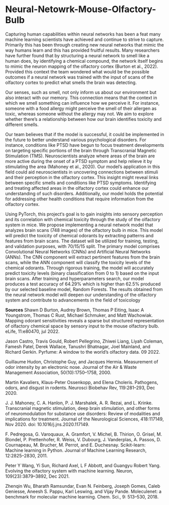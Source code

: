 # Neural-Netowrk-Mouse-Olfactory-Bulb

Capturing human capabilities within neural networks has been a feat many machine learning scientists have achieved and continue to strive to capture. Primarily this has been through creating new neural networks
that mimic the way humans learn and this has provided fruitful results. Many researchers have further found that by structuring a neural network to smell like a human does, by identifying a chemical compound, the network
itself begins to mimic the neuron mapping of the olfactory cortex (Burton et al., 2022). Provided this context the team wondered what would be the possible outcomes if a neural network was
trained with the input of scans of the olfactory cortex to predict what smells the brain was detecting.

Our senses, such as smell, not only inform us about our environment but also interact with our memory.
This connection means that the context in which we smell something can influence how we perceive it. For instance, someone with a food allergy might perceive the smell of their allergen as toxic, whereas someone 
without the allergy may not. We aim to explore whether there’s a relationship between how our brain identifies toxicity and different smells.


Our team believes that if the model is successful, it could be implemented in the future to better understand various psychological disorders. For instance, conditions like PTSD have begun to focus treatment
developments on targeting specific portions of the brain through Transcranial Magnetic Stimulation (TMS). Neuroscientists analyze where areas of the brain are more active during the onset of a PTSD symptom and
help relieve it by stimulating the area (Mahoney et al., 2020). Our model’s application in this field could aid neuroscientists in uncovering connections between stimuli and their perception in the olfactory cortex.
This insight might reveal links between specific smells and conditions like PTSD symptoms. Identifying and treating affected areas in the olfactory cortex could enhance our understanding of such disorders. 
Additionally, our model holds the potential for addressing other health conditions that require information from the olfactory cortex.

Using PyTorch, this project‘s goal is to gain insights into sensory perception and its correlation with chemical toxicity through the study of the olfactory system in mice. We propose implementing a neural network model that analyzes brain scans
(748 images) of the olfactory bulb in mice. This model will predict the toxicity of chemical odorants by extracting patterns and features from brain scans. The dataset will be utilized
for training, testing, and validation purposes, with 70/15/15 split. The primary model comprises Convolutional Neural Networks (CNNs) and Artificial Neural Networks (ANNs).
The CNN component will extract pertinent features from the brain scans, while the ANN component will classify the toxicity levels of the chemical odorants. Through rigorous
training, the model will accurately predict toxicity levels (binary classification from 0 to 1) based on the input brain scans. After training and hyperparameters search, our model
produces a test accuracy of 64.29% which is higher than 62.5% produced by our selected baseline model, Random Forests. The results obtained from the neural network model will
deepen our understanding of the olfactory system and contribute to advancements in the field of toxicology


**Sources**
Shawn D Burton, Audrey Brown, Thomas P Eiting, Isaac A Youngstrom, Thomas C Rust, Michael Schmuker, and Matt Wachowiak. 
Mapping odorant sensitivities reveals a sparse but structured representation of olfactory chemical space by sensory input to the mouse olfactory bulb. 
eLife, 11:e80470, jul 2022.

Jason Castro, Travis Gould, Robert Pellegrino, Zhiwei Liang, Liyah Coleman, Famesh Patel, Derek Wallace,
Tanushri Bhatnagar, Joel Mainland, and Richard Gerkin. Pyrfume: A window to the world’s olfactory
data. 09 2022.

Guillaume Hudon, Christophe Guy, and Jacques Hermia. Measurement of odor intensity by an electronic
nose. Journal of the Air & Waste Management Association, 50(10):1750–1758, 2000.

Martin Kavaliers, Klaus-Peter Ossenkopp, and Elena Choleris. Pathogens, odors, and disgust in rodents.
Neurosci Biobehav Rev, 119:281–293, Dec 2020.

J. J. Mahoney, C. A. Hanlon, P. J. Marshalek, A. R. Rezai, and L. Krinke. Transcranial magnetic stimulation, deep brain stimulation, and other forms of neuromodulation for substance use disorders: Review of
modalities and implications for treatment. Journal of the Neurological Sciences, 418:117149, Nov 2020.
doi: 10.1016/j.jns.2020.117149.

F. Pedregosa, G. Varoquaux, A. Gramfort, V. Michel, B. Thirion, O. Grisel, M. Blondel, P. Prettenhofer,
R. Weiss, V. Dubourg, J. Vanderplas, A. Passos, D. Cournapeau, M. Brucher, M. Perrot, and E. Duchesnay.
Scikit-learn: Machine learning in Python. Journal of Machine Learning Research, 12:2825–2830, 2011.

Peter Y Wang, Yi Sun, Richard Axel, L F Abbott, and Guangyu Robert Yang. Evolving the olfactory system
with machine learning. Neuron, 109(23):3879–3892, Dec 2021.

Zhenqin Wu, Bharath Ramsundar, Evan N. Feinberg, Joseph Gomes, Caleb Geniesse, Aneesh S. Pappu, Karl
Leswing, and Vijay Pande. Moleculenet: a benchmark for molecular machine learning. Chem. Sci., 9:
513–530, 2018.

